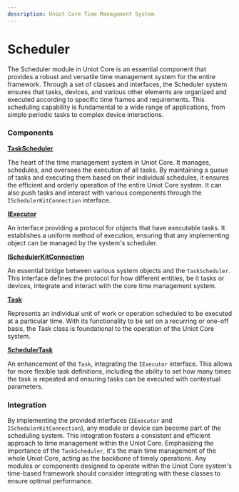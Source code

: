 ```yaml
---
description: Uniot Core Time Management System
---
```


# Scheduler

The Scheduler module in Uniot Core is an essential component that provides a robust and versatile time management system for the entire framework. Through a set of classes and interfaces, the Scheduler system ensures that tasks, devices, and various other elements are organized and executed according to specific time frames and requirements. This scheduling capability is fundamental to a wide range of applications, from simple periodic tasks to complex device interactions.

### Components

[**TaskScheduler**](taskscheduler.md)

The heart of the time management system in Uniot Core. It manages, schedules, and oversees the execution of all tasks. By maintaining a queue of tasks and executing them based on their individual schedules, it ensures the efficient and orderly operation of the entire Uniot Core system. It can also push tasks and interact with various components through the `ISchedulerKitConnection` interface.

[**IExecutor**](iexecutor.md)

An interface providing a protocol for objects that have executable tasks. It establishes a uniform method of execution, ensuring that any implementing object can be managed by the system's scheduler.

[**ISchedulerKitConnection**](ischedulerconnectionkit.md)

An essential bridge between various system objects and the `TaskScheduler`. This interface defines the protocol for how different entities, be it tasks or devices, integrate and interact with the core time management system.

[**Task**](task.md)

Represents an individual unit of work or operation scheduled to be executed at a particular time. With its functionality to be set on a recurring or one-off basis, the Task class is foundational to the operation of the Uniot Core system.

[**SchedulerTask**](schedulertask.md)

An enhancement of the `Task`, integrating the `IExecutor` interface. This allows for more flexible task definitions, including the ability to set how many times the task is repeated and ensuring tasks can be executed with contextual parameters.

### Integration

By implementing the provided interfaces (`IExecutor` and `ISchedulerKitConnection`), any module or device can become part of the scheduling system. This integration fosters a consistent and efficient approach to time management within the Uniot Core. Emphasizing the importance of the `TaskScheduler`, it's the main time management of the whole Uniot Core, acting as the backbone of timely operations. Any modules or components designed to operate within the Uniot Core system's time-based framework should consider integrating with these classes to ensure optimal performance.
